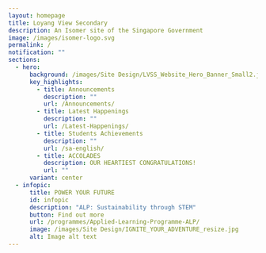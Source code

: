 ```yaml
---
layout: homepage
title: Loyang View Secondary
description: An Isomer site of the Singapore Government
image: /images/isomer-logo.svg
permalink: /
notification: ""
sections:
  - hero:
      background: /images/Site Design/LVSS_Website_Hero_Banner_Small2.jpg
      key_highlights:
        - title: Announcements
          description: ""
          url: /Announcements/
        - title: Latest Happenings
          description: ""
          url: /Latest-Happenings/
        - title: Students Achievements
          description: ""
          url: /sa-english/
        - title: ACCOLADES
          description: OUR HEARTIEST CONGRATULATIONS!
          url: ""
      variant: center
  - infopic:
      title: POWER YOUR FUTURE
      id: infopic
      description: "ALP: Sustainability through STEM"
      button: Find out more
      url: /programmes/Applied-Learning-Programme-ALP/
      image: /images/Site Design/IGNITE_YOUR_ADVENTURE_resize.jpg
      alt: Image alt text
---
```

